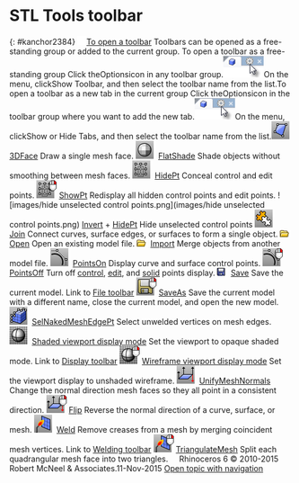 ---
---


# STL Tools toolbar
{: #kanchor2384}
 [![images/transparent.gif](images/transparent.gif)To open a toolbar](javascript:void(0);) Toolbars can be opened as a free-standing group or added to the current group.
To open a toolbar as a free-standing group
Click theOptionsicon in any toolbar group.![images/toolbar-howtoopen.png](images/toolbar-howtoopen.png)On the menu, clickShow Toolbar, and then select the toolbar name from the list.To open a toolbar as a new tab in the current group
Click theOptionsicon in the toolbar group where you want to add the new tab.![images/toolbar-howtoopen.png](images/toolbar-howtoopen.png)On the menu, clickShow or Hide Tabs, and then select the toolbar name from the list.![images/3dface.png](images/3dface.png) [3DFace](3dface.html) 
Draw a single mesh face.
![images/flatshade.png](images/flatshade.png) [FlatShade](flatshade.html) 
Shade objects without smoothing between mesh faces.
![images/hidept.png](images/hidept.png) [HidePt](hide.html#hidept) 
Conceal control and edit points.
![images/showpt.png](images/showpt.png) [ShowPt](hide.html#showpt) 
Redisplay all hidden control points and edit points.
![images/hide unselected control points.png](images/hide unselected control points.png) [Invert](selection-commands.html#invert) + [HidePt](hide.html#hidept) 
Hide unselected control points
![images/join.png](images/join.png) [Join](join.html) 
Connect curves, surface edges, or surfaces to form a single object.
![images/open.png](images/open.png) [Open](open.html) 
Open an existing model file.
![images/import.png](images/import.png) [Import](import.html) 
Merge objects from another model file.
![images/pointson.png](images/pointson.png) [PointsOn](pointson.html) 
Display curve and surface control points.
![images/pointsoff.png](images/pointsoff.png) [PointsOff](pointson.html#pointsoff) 
Turn off [control](pointson.html), [edit](pointson.html#editpton), and [solid](pointson.html#solidpton) points display.
![images/save.png](images/save.png) [Save](save.html) 
Save the current model.
Link to [File toolbar](file-toolbar.html) 
![images/saveas-save-rt.png](images/saveas-save-rt.png) [SaveAs](save.html#saveas) 
Save the current model with a different name, close the current model, and open the new model.
![images/selnakedmeshedgept.png](images/selnakedmeshedgept.png) [SelNakedMeshEdgePt](selection-commands.html#selnakedmeshedgept) 
Select unwelded vertices on mesh edges.
![images/viewport-shaded.png](images/viewport-shaded.png) [Shaded viewport display mode](view-displaymode-options.html#shaded) 
Set the viewport to opaque shaded mode.
Link to [Display toolbar](display-toolbar.html) 
![images/viewport-wireframe-shaded-rt.png](images/viewport-wireframe-shaded-rt.png) [Wireframe viewport display mode](view-displaymode-options.html#wireframe) 
Set the viewport display to unshaded wireframe.
![images/unifymeshnormals.png](images/unifymeshnormals.png) [UnifyMeshNormals](unifymeshnormals.html) 
Change the normal direction mesh faces so they all point in a consistent direction.
![images/flip-unifymeshnormals-rt.png](images/flip-unifymeshnormals-rt.png) [Flip](flip.html) 
Reverse the normal direction of a curve, surface, or mesh.
![images/weld.png](images/weld.png) [Weld](weld.html) 
Remove creases from a mesh by merging coincident mesh vertices.
Link to [Welding toolbar](welding-toolbar.html) 
![images/triangulatemesh-weld-rt.png](images/triangulatemesh-weld-rt.png) [TriangulateMesh](triangulatemesh.html) 
Split each quadrangular mesh face into two triangles.
&#160;
&#160;
Rhinoceros 6 © 2010-2015 Robert McNeel &amp; Associates.11-Nov-2015
 [Open topic with navigation](stl-tools-toolbar.html) 

